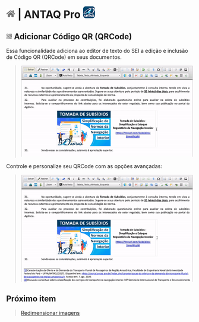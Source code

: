 # [![Home](../img/home.png)](../) |  ANTAQ Pro ![Icone](../img/icon-32.png)

## ![ANTAQ Pro Código QR (QRCode)](../img/icon-qrcode.png) Adicionar Código QR (QRCode)

Essa funcionalidade adiciona ao editor de texto do SEI a edição e inclusão de Código QR (QRCode) em seus documentos.

> ![Tela Código QR (QRCode)](../img/tela-qrcode.gif) 

Controle e personalize seu QRCode com as opções avançadas:

> ![Tela Código QR (QRCode)](../img/tela-qrcode2.gif) 

## Próximo item

> [Redimensionar imagens](./REDIMENSIONAIMG.md)

